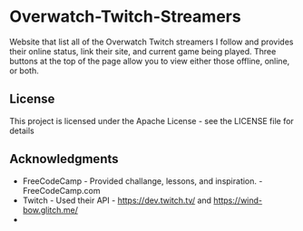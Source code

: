 # Overwatch-Twitch-Streamers
Website that list all of the Overwatch Twitch streamers I follow and provides their online status, link their site, and current game being played. Three buttons at the top of the page allow you to view either those offline, online, or both.

## License
This project is licensed under the Apache License - see the LICENSE file for details

## Acknowledgments
* FreeCodeCamp - Provided challange, lessons, and inspiration. - FreeCodeCamp.com
* Twitch - Used their API - https://dev.twitch.tv/ and https://wind-bow.glitch.me/
* 
